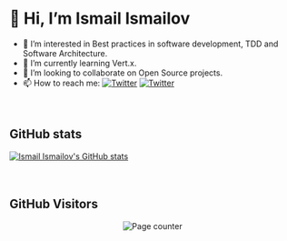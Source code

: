 # 👋 Hi, I’m Ismail Ismailov
- 👀 I’m interested in Best practices in software development, TDD and Software Architecture.
- 🌱 I’m currently learning Vert.x.
- 💞️ I’m looking to collaborate on Open Source projects.
- 📫 How to reach me:  [![Twitter](https://img.shields.io/twitter/url?label=Ismail%20Ismailov&logo=LinkedIn&style=social&url=https://www.linkedin.com/in/ismail2ov/)](https://www.linkedin.com/in/ismail2ov/)  [![Twitter](https://img.shields.io/twitter/url?label=ismail2ov&logo=Twitter&style=social&url=https://twitter.com/ismail2ov)](https://twitter.com/ismail2ov)
<br/><br/><br/>

## GitHub stats
<a href="https://github.com/ismail2ov"><img src="https://github-readme-stats.vercel.app/api?username=ismail2ov&show_icons=true" alt="Ismail Ismailov's GitHub stats" /></a>
<br/><br/><br/>
    
## GitHub Visitors
<p align="center">
  <img alt="Page counter" src="https://profile-counter.glitch.me/ismail2ov/count.svg">
</p>
